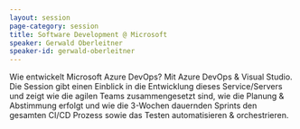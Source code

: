 ```yaml
---
layout: session
page-category: session
title: Software Development @ Microsoft
speaker: Gerwald Oberleitner
speaker-id: gerwald-oberleitner
---
```


Wie entwickelt Microsoft Azure DevOps? Mit Azure DevOps & Visual Studio. Die Session gibt einen Einblick in die Entwicklung dieses Service/Servers und zeigt wie die agilen Teams zusammengesetzt sind, wie die Planung & Abstimmung erfolgt und wie die 3-Wochen dauernden Sprints den gesamten CI/CD Prozess sowie das Testen automatisieren & orchestrieren.